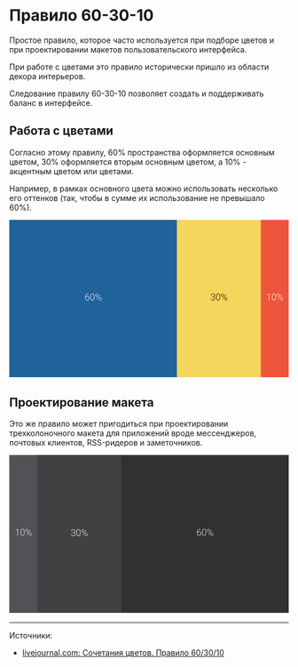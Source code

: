 # Правило 60-30-10

Простое правило, которое часто используется при подборе цветов и при проектировании макетов пользовательского интерфейса.

При работе с цветами это правило исторически пришло из области декора интерьеров.

Следование правилу 60-30-10 позволяет создать и поддерживать баланс в интерфейсе.


## Работа с цветами

Согласно этому правилу, 60% пространства оформляется основным цветом, 30% оформляется вторым основным цветом, а 10% - акцентным цветом или цветами.

Например, в рамках основного цвета можно использовать несколько его оттенков (так, чтобы в сумме их использование не превышало 60%).

![Распределение цветов](img/color-603010.png)

## Проектирование макета

Это же правило может пригодиться при проектировании трехколоночного макета для приложений вроде мессенджеров, почтовых клиентов, RSS-ридеров и заметочников.

![Распределение областей макета](img/layout-603010.png)

---

Источники:

- [livejournal.com: Сочетания цветов. Правило 60/30/10](https://t-demi.livejournal.com/251315.html)